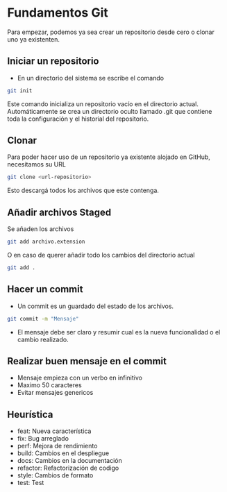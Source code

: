 # Fundamentos Git 
Para empezar, podemos ya sea crear un repositorio desde cero o clonar uno ya existenten.
## Iniciar un repositorio
+ En un directorio del sistema se escribe el comando
```bash
git init
```
Este comando inicializa un repositorio vacío en el directorio actual. Automáticamente se crea un directorio oculto llamado .git que contiene toda la configuración y el historial del repositorio.


## Clonar
Para poder hacer uso de un repositorio ya existente alojado en GitHub, necesitamos su URL
```bash
git clone <url-repositorio>
```
Esto descargá todos los archivos que este contenga.

## Añadir archivos Staged
Se añaden los archivos
```bash
git add archivo.extension
```
O en caso de querer añadir todo los cambios del directorio actual

```bash
git add .
```
## Hacer un commit
+ Un commit es un guardado del estado de los archivos. 
```bash
git commit -m "Mensaje"
```
+ El mensaje debe ser claro y resumir cual es la nueva funcionalidad o el cambio realizado.

## Realizar buen mensaje en el commit
+ Mensaje empieza con un verbo en infinitivo
+ Maximo 50 caracteres 
+ Evitar mensajes genericos
## Heurística 
+ feat: Nueva característica
+ fix:  Bug arreglado
+ perf: Mejora de rendimiento
+ build: Cambios en el despliegue 
+ docs: Cambios en la documentación
+ refactor: Refactorización de codigo
+ style: Cambios de formato
+ test: Test



